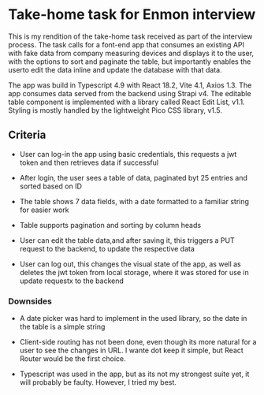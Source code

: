 # Take-home task for Enmon interview

This is my rendition of the take-home task received as part of the interview process. The task calls for a font-end app that consumes an existing API with fake data from company measuring devices and displays it to the user, with the options to sort and paginate the table, but importantly enables the userto edit the data inline and update the database with that data.

The app was build in Typescript 4.9 with React 18.2, Vite 4.1, Axios 1.3. The app consumes data served from the backend using Strapi v4. The editable table component is implemented with a library called React Edit List, v1.1. Styling is mostly handled by the lightweight Pico CSS library, v1.5.

## Criteria

- User can log-in the app using basic credentials, this requests a jwt token and then retrieves data if successful

- After login, the user sees a table of data, paginated byt 25 entries and sorted based on ID

- The table shows 7 data fields, with a date formatted to a familiar string for easier work

- Table supports pagination and sorting by column heads

- User can edit the table data,and after saving it, this triggers a PUT request to the backend, to update the respective data

- User can log out, this changes the visual state of the app, as well as deletes the jwt token from local storage, where it was stored for use in update requestx to the backend

### Downsides

- A date picker was hard to implement in the used library, so the date in the table is a simple string

- Client-side routing has not been done, even though its more natural for a user to see the changes in URL. I wante dot keep it simple, but React Router would be the first choice.

- Typescript was used in the app, but as its not my strongest suite yet, it will probably be faulty. However, I tried my best.
